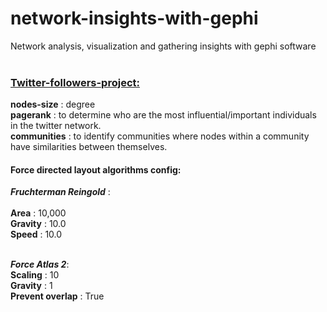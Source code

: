 # network-insights-with-gephi <br>
 Network analysis, visualization and gathering insights with gephi software <br><br>

### <u>Twitter-followers-project:</u> <br>
**nodes-size** : degree <br>
**pagerank** : to determine who are the most influential/important individuals in the twitter network. <br>
**communities** : to identify communities where nodes within a community have similarities between themselves. <br>

#### Force directed layout algorithms config:
***Fruchterman Reingold*** : <br><br>
**Area** : 10,000 <br>
**Gravity** : 10.0 <br>
**Speed** : 10.0 <br> <br>

***Force Atlas 2***: <br>
**Scaling** : 10 <br>
**Gravity** : 1 <br>
**Prevent overlap** : True <br>
